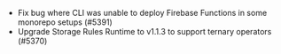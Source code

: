 - Fix bug where CLI was unable to deploy Firebase Functions in some monorepo setups (#5391)
- Upgrade Storage Rules Runtime to v1.1.3 to support ternary operators (#5370)
